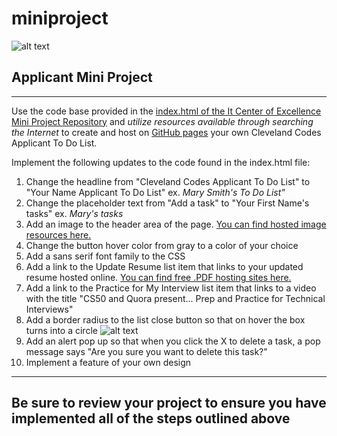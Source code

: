 # miniproject
![alt text](https://i.imgur.com/VKAsb78.png "logo.")
## Applicant Mini Project
---
Use the code base provided in the [index.html of the It Center of Excellence Mini Project Repository](https://github.com/itcenterofexcellence/miniproject/blob/master/index.html) and *utilize resources available through searching the Internet* to create and host on [GitHub pages](https://pages.github.com/) your own Cleveland Codes Applicant To Do List.

Implement the following updates to the code found in the index.html file:

1. Change the headline from "Cleveland Codes Applicant To Do List" to "Your Name Applicant To Do List" ex. *Mary Smith's To Do List"*
2. Change the placeholder text from "Add a task" to "Your First Name's tasks" ex. *Mary's tasks*
3. Add an image to the header area of the page. [You can find hosted image resources here.](https://github.com/ravisuhag/stockfree)
4. Change the button hover color from gray to a color of your choice
5. Add a sans serif font family to the CSS
6. Add a link to the Update Resume list item that links to your updated resume hosted online. [You can find free .PDF hosting sites here.](http://www.makeuseof.com/tag/7-best-tools-present-share-pdf-files-online/)
7. Add a link to the Practice for My Interview list item that links to a video with the title "CS50 and Quora present... Prep and Practice for Technical Interviews"
8. Add a border radius to the list close button so that on hover the box turns into a circle ![alt text](https://s7.postimg.org/c70shqhcb/box.png "box.")
9. Add an alert pop up so that when you click the X to delete a task, a pop message says "Are you sure you want to delete this task?"
10. Implement a feature of your own design
---
## Be sure to review your project to ensure you have implemented all of the steps outlined above
